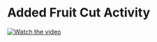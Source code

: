# Added Fruit Cut Activity

[![Watch the video](https://img.youtube.com/vi/FIWrodm5daI/hqdefault.jpg)](https://www.youtube.com/watch?v=FIWrodm5daI)
